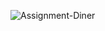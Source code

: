 ![Assignment-Diner](https://github.com/user-attachments/assets/9d14e2d7-d76a-4b95-bda9-0e9e566bd2d4)
